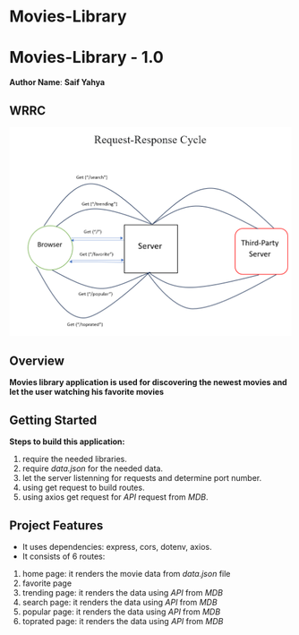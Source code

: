 # Movies-Library
# Movies-Library - 1.0

**Author Name**: **Saif Yahya**

## WRRC
![WRRC](./Images/wrrc.png)
## Overview
**Movies library application is used for discovering the newest movies and let the user watching his favorite movies**

## Getting Started
**Steps to build this application:**
1. require the needed libraries.
2. require *data.json*  for the needed data.
3. let the server listenning for requests and determine port number.
4. using get request to build routes.
5. using axios get request for *API* request from *MDB*. 

## Project Features
- It uses dependencies: express, cors, dotenv, axios.
- It consists of 6 routes:
1. home page: it renders the movie data from *data.json* file
2. favorite page
3. trending page: it renders the  data using *API* from *MDB*
4. search page: it renders the  data using *API* from *MDB*
5. popular page: it renders the  data using *API* from *MDB*
6. toprated page: it renders the  data using *API* from *MDB*